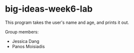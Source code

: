 # big-ideas-week6-lab
This program takes the user's name and age, and prints it out. 

Group members:
- Jessica Dang
- Panos Moisiadis
